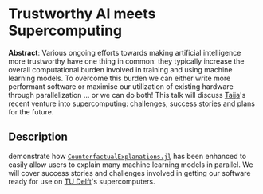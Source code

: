 # Trustworthy AI meets Supercomputing

**Abstract**: Various ongoing efforts towards making artificial intelligence more trustworthy have one thing in common: they typically increase the overall computational burden involved in training and using machine learning models. To overcome this burden we can either write more performant software or maximise our utilization of existing hardware through parallelization ... or we can do both! This talk will discuss [Taija](https://github.com/JuliaTrustworthyAI)'s recent venture into supercomputing: challenges, success stories and plans for the future. 

## Description

demonstrate how [`CounterfactualExplanations.jl`](https://github.com/JuliaTrustworthyAI/CounterfactualExplanations.jl) has been enhanced to easily allow users to explain many machine learning models in parallel. We will cover success stories and challenges involved in getting our software ready for use on [TU Delft](https://www.tudelft.nl/)'s supercomputers. 